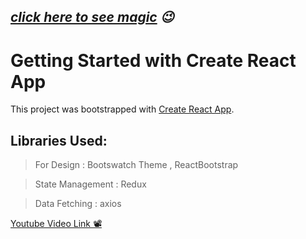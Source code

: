 
## *[click here to see magic](https://github1s.com/aashiqahmed98/saamatask) 😉*

# Getting Started with Create React App

This project was bootstrapped with [Create React App](https://github.com/facebook/create-react-app).

## Libraries Used:
>For Design : Bootswatch Theme , ReactBootstrap

>State Management : Redux

> Data Fetching : axios

[Youtube Video Link 📽](https://www.youtube.com/watch?v=EwKuBhcFvNI)
